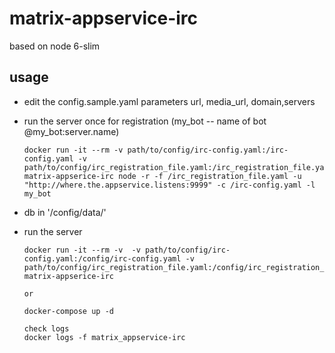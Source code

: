 matrix-appservice-irc
=====================

based on node 6-slim

usage
-----

- edit the config.sample.yaml
    parameters url, media_url, domain,servers

- run the server once for registration (my_bot -- name of bot @my_bot:server.name)

    ```
    docker run -it --rm -v path/to/config/irc-config.yaml:/irc-config.yaml -v path/to/config/irc_registration_file.yaml:/irc_registration_file.yaml matrix-appserice-irc node -r -f /irc_registration_file.yaml -u "http://where.the.appservice.listens:9999" -c /irc-config.yaml -l my_bot
    ```
- db in '/config/data/'
- run the server 

    ```
    docker run -it --rm -v  -v path/to/config/irc-config.yaml:/config/irc-config.yaml -v path/to/config/irc_registration_file.yaml:/config/irc_registration_file.yaml matrix-appserice-irc 

    or 

    docker-compose up -d

    check logs
    docker logs -f matrix_appservice-irc
    ```

